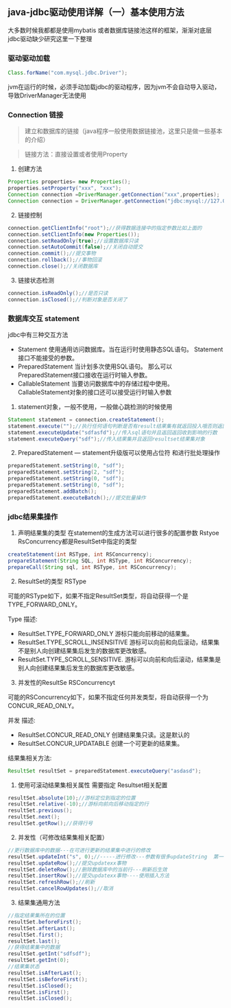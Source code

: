 ## java-jdbc驱动使用详解（一）基本使用方法

大多数时候我都都是使用mybatis 或者数据库链接池这样的框架，渐渐对底层jdbc驱动缺少研究这里一下整理

### 驱动驱动加载

```java
Class.forName("com.mysql.jdbc.Driver");
```

jvm在运行的时候，必须手动加载jdbc的驱动程序，因为jvm不会自动导入驱动，导致DriverManager无法使用

### Connection 链接

> 建立和数据库的链接（java程序一般使用数据链接池，这里只是做一些基本的介绍）

> 链接方法：直接设置或者使用Property

1. 创建方法

```java
Properties properties= new Properties();
properties.setProperty("xxx", "xxx");
Connection connection =DriverManager.getConnection("xxx",properties);
Connection connection = DriverManager.getConnection("jdbc:mysql://127.0.0.1:3306/mysql", "root","****");
```

2. 链接控制

```java
connection.getClientInfo("root");//获得数据连接中的指定参数比如上面的
connection.setClientInfo(new Properties());
connection.setReadOnly(true);//设置数据库只读
connection.setAutoCommit(false);//关闭自动提交
connection.commit();//提交事物
connection.rollback();//事物回滚
connection.close();//关闭数据库
```

3. 链接状态检测

```java
connection.isReadOnly();//是否只读
connection.isClosed();//判断对象是否关闭了
```

### 数据库交互 statement

jdbc中有三种交互方法

- Statement 使用通用访问数据库。当在运行时使用静态SQL语句。 Statement接口不能接受的参数。
- PreparedStatement 当计划多次使用SQL语句。 那么可以PreparedStatement接口接收在运行时输入参数。
- CallableStatement 当要访问数据库中的存储过程中使用。 CallableStatement对象的接口还可以接受运行时输入参数

1. statement对象，一般不使用，一般做心跳检测的时候使用


```java
Statement statement = connection.createStatement();
statement.execute("");//执行任何语句判断是否有result结果集有就返回投入哦否则返回false
statement.executeUpdate("sdfasfd");//传入sql语句并且返回返回收到影响的行数
statement.executeQuery("sdf");//传入结果集并且返回resultset结果集对象
```

2. PreparedStatement — statement升级版可以使用占位符 和进行批处理操作

```java
preparedStatement.setString(0, "sdf");
preparedStatement.setString(2, "sdf");
preparedStatement.setString(0, "sdf");
preparedStatement.setString(0, "sdf");
preparedStatement.addBatch();
preparedStatement.executeBatch();//提交批量操作
```

### jdbc结果集操作

1. 声明结果集的类型  在statement的生成方法可以进行很多的配置参数 Rstyoe RsConcurrency都是ResultSet中指定的类型

```java
createStatement(int RSType, int RSConcurrency);
prepareStatement(String SQL, int RSType, int RSConcurrency);
prepareCall(String sql, int RSType, int RSConcurrency);
```

2. ResultSet的类型 RSType

可能的RSType如下，如果不指定ResultSet类型，将自动获得一个是TYPE_FORWARD_ONLY。

Type 描述:

- ResultSet.TYPE_FORWARD_ONLY 游标只能向前移动的结果集。
- ResultSet.TYPE_SCROLL_INSENSITIVE 游标可以向前和向后滚动，结果集不是别人向创建结果集后发生的数据库更改敏感。
- ResultSet.TYPE_SCROLL_SENSITIVE. 游标可以向前和向后滚动，结果集是别人向创建结果集后发生的数据库更改敏感。

3. 并发性的ResultSe RSConcurrencyt

可能的RSConcurrency如下，如果不指定任何并发类型，将自动获得一个为CONCUR_READ_ONLY。

并发 描述:
- ResultSet.CONCUR_READ_ONLY 创建结果集只读。这是默认的
- ResultSet.CONCUR_UPDATABLE 创建一个可更新的结果集。

结果集相关方法:

```java
ResultSet resultSet = preparedStatement.executeQuery("asdasd");
```

1. 使用可滚动结果集相关属性 需要指定 Resultset相关配置

```java
resultSet.absolute(10);//游标定位到指定的位置
resultSet.relative(-10);//游标向前向后移动指定的行
resultSet.previous();
resultSet.next();
resultSet.getRow();//获得行号
```

2. 并发性（可修改结果集相关配置）

```java
//更行数据库中的数据---在可进行更新的结果集中进行的修改
resultSet.updateInt("s", 0);//-----进行修改---参数有很多updateString  第一个参数列名称 第二个参数 数值
resultSet.updateRow();//提交updatexx事物
resultSet.deleteRow();//删除数据库中的当前行---刷新后生效
resultSet.insertRow();//提交updatexx事物----使用插入方法
resultSet.refreshRow();//刷新
resultSet.cancelRowUpdates();//取消
```

3. 结果集通用方法

```java
//指定结果集所在的位置
resultSet.beforeFirst();
resultSet.afterLast();
resultSet.first();
resultSet.last();
//获得结果集中的数据
resultSet.getInt("sdfsdf");
resultSet.getInt(0);
//结果集状态
resultSet.isAfterLast();
resultSet.isBeforeFirst();
resultSet.isClosed();
resultSet.isFirst();
resultSet.isClosed();
```

